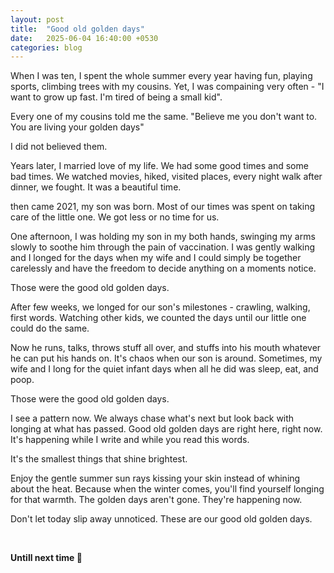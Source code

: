 ```yaml
---
layout: post
title:  "Good old golden days"
date:   2025-06-04 16:40:00 +0530
categories: blog
---
```


When I was ten, I spent the whole summer every year having fun, playing sports, climbing trees with my cousins. Yet, I was compaining very often - "I want to grow up fast. I'm tired of being a small kid".

Every one of my cousins told me the same. "Believe me you don't want to. You are living your golden days"

I did not believed them.

Years later, I married love of my life. We had some good times and some bad times. We watched movies, hiked, visited places, every night walk after dinner, we fought. It was a beautiful time.

then came 2021, my son was born. Most of our times was spent on taking care of the little one. We got less or no time for us.

One afternoon, I was holding my son in my both hands, swinging my arms slowly to soothe him through the pain of vaccination. I was gently walking and I longed for the days when my wife and I could simply be together carelessly and have the freedom to decide anything on a moments notice.

Those were the good old golden days.

After few weeks, we longed for our son's milestones - crawling, walking, first words. Watching other kids, we counted the days until our little one could do the same.

Now he runs, talks, throws stuff all over, and stuffs into his mouth whatever he can put his hands on. It's chaos when our son is around. Sometimes, my wife and I long for the quiet infant days when all he did was sleep, eat, and poop.

Those were the good old golden days.

I see a pattern now. We always chase what's next but look back with longing at what has passed. Good old golden days are right here, right now. It's happening while I write and while you read this words.

It's the smallest things that shine brightest. 

Enjoy the gentle summer sun rays kissing your skin instead of whining about the heat. Because when the winter comes, you'll find yourself longing for that warmth. The golden days aren't gone. They're happening now.

Don't let today slip away unnoticed. These are our good old golden days.


<br />

**Untill next time 👋**